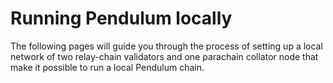 # Running Pendulum locally

The following pages will guide you through the process of setting up a local network of two relay-chain validators and one parachain collator node that make it possible to run a local Pendulum chain.

